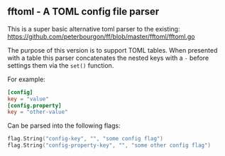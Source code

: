 fftoml - A TOML config file parser
----------------------------------

This is a super basic alternative toml parser to the existing: https://github.com/peterbourgon/ff/blob/master/fftoml/fftoml.go

The purpose of this version is to support TOML tables. When presented with a table this parser concatenates the nested
keys with a `-` before settings them via the `set()` function.

For example:

```toml
[config]
key = "value"
[config.property]
key = "other-value"
```

Can be parsed into the following flags:

```go
flag.String("config-key", "", "some config flag")
flag.String("config-property-key", "", "some other config flag")
```
